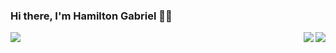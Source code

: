 ### Hi there, I'm Hamilton Gabriel 👩‍💻

<a href="https://github.com/hamiltongabriel">
  <img align = "left" src = "https://github-readme-stats.vercel.app/api/top-langs/?username=hamiltongabriel" />
</a>

<a href="https://github.com/hamiltongabriel">
  <img align = "right" src = "https://github-readme-stats.vercel.app/api?username=hamiltongabriel&show_icons=true" />
  <img align = "right" src = "https://github-readme-stats.vercel.app/api?username=hamiltongabrielmacedo&show_icons=true" />
</a>

